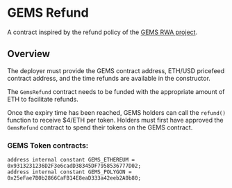 # GEMS Refund

A contract inspired by the refund policy of the [GEMS RWA project](https://everlaunch.org/gems/).

## Overview

The deployer must provide the GEMS contract address, ETH/USD pricefeed contract address, and the time refunds are available in the constructor.

The `GemsRefund` contract needs to be funded with the appropriate amount of ETH to facilitate refunds.

Once the expiry time has been reached, GEMS holders can call the `refund()` function to receive $4/ETH per token. Holders must first have approved the `GemsRefund` contract to spend their tokens on the GEMS contract.

### GEMS Token contracts:

```
address internal constant GEMS_ETHEREUM = 0x9313231236D2F3e6cadD38345DF7958536777D02;
address internal constant GEMS_POLYGON = 0x25eFae7B0b2866CaFB14E8eaD333a42eeb2A0b80;
```

